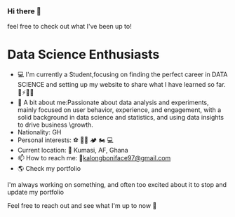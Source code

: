 ### Hi there 👋

<!--
**Kalong-Code/Kalong-Code** is a ✨ _special_ ✨ repository because its `README.md` (this file) appears on your GitHub profile.

Here are some ideas to get you started:

- 🔭 I’m currently working on ...
- 🌱 I’m currently learning ...
- 👯 I’m looking to collaborate on ...
- 🤔 I’m looking for help with ...
- 💬 Ask me about ...
- 📫 How to reach me: ...
- 😄 Pronouns: ...
- ⚡ Fun fact: ...
--> feel free to check out what I've been up to!
# Data Science Enthusiasts
- 💻 I'm currently a Student,focusing on finding the perfect career in DATA SCIENCE and setting up my website to share what I have learned so far. 👯⚡️🌱🔭
- 💬 A bit about me:Passionate about data analysis and experiments, mainly focused on user behavior, experience, and engagement, with a solid background in data science    and statistics, and using data insights to drive business \growth.
- Nationality: GH
- Personal interests: ⚽  💪🏽 🏕 🏍 💻 
- Current location: 📍 Kumasi, AF, Ghana
- 📫 How to reach me: :e-mail:kalongboniface97@gmail.com
- 🌎 Check my portfolio

I'm always working on something, and often too excited about it to stop and update my portfolio

Feel free to reach out and see what I'm up to now 💬

